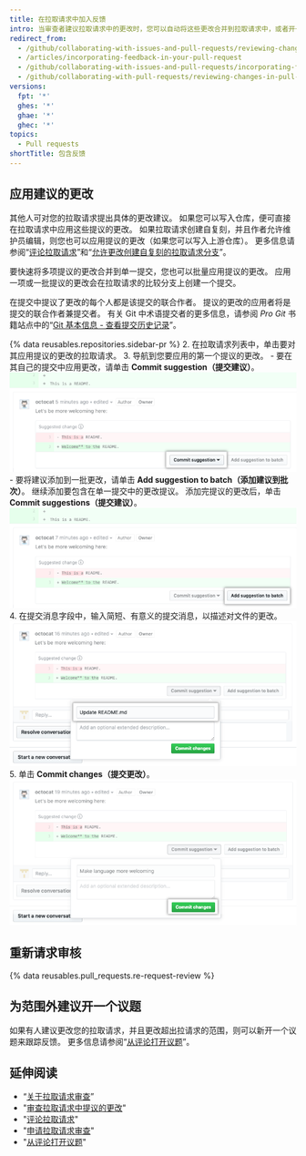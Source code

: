 ```yaml
---
title: 在拉取请求中加入反馈
intro: 当审查者建议拉取请求中的更改时，您可以自动将这些更改合并到拉取请求中，或者开一个议题来跟踪范围外的建议。
redirect_from:
  - /github/collaborating-with-issues-and-pull-requests/reviewing-changes-in-pull-requests/incorporating-feedback-in-your-pull-request
  - /articles/incorporating-feedback-in-your-pull-request
  - /github/collaborating-with-issues-and-pull-requests/incorporating-feedback-in-your-pull-request
  - /github/collaborating-with-pull-requests/reviewing-changes-in-pull-requests/incorporating-feedback-in-your-pull-request
versions:
  fpt: '*'
  ghes: '*'
  ghae: '*'
  ghec: '*'
topics:
  - Pull requests
shortTitle: 包含反馈
---
```


## 应用建议的更改

其他人可对您的拉取请求提出具体的更改建议。 如果您可以写入仓库，便可直接在拉取请求中应用这些提议的更改。 如果拉取请求创建自复刻，并且作者允许维护员编辑，则您也可以应用提议的更改（如果您可以写入上游仓库）。 更多信息请参阅“[评论拉取请求](/pull-requests/collaborating-with-pull-requests/reviewing-changes-in-pull-requests/commenting-on-a-pull-request)”和“[允许更改创建自复刻的拉取请求分支](/pull-requests/collaborating-with-pull-requests/working-with-forks/allowing-changes-to-a-pull-request-branch-created-from-a-fork)”。

要快速将多项提议的更改合并到单一提交，您也可以批量应用提议的更改。 应用一项或一批提议的更改会在拉取请求的比较分支上创建一个提交。

在提交中提议了更改的每个人都是该提交的联合作者。 提议的更改的应用者将是提交的联合作者兼提交者。 有关 Git 中术语提交者的更多信息，请参阅 _Pro Git_ 书籍站点中的“[Git 基本信息 - 查看提交历史记录](https://git-scm.com/book/en/v2/Git-Basics-Viewing-the-Commit-History)”。

{% data reusables.repositories.sidebar-pr %}
2. 在拉取请求列表中，单击要对其应用提议的更改的拉取请求。
3. 导航到您要应用的第一个提议的更改。
    - 要在其自己的提交中应用更改，请单击 **Commit suggestion（提交建议）**。 ![提交建议按钮](/assets/images/help/pull_requests/commit-suggestion-button.png)
    - 要将建议添加到一批更改，请单击 **Add suggestion to batch（添加建议到批次）**。 继续添加要包含在单一提交中的更改提议。 添加完提议的更改后，单击 **Commit suggestions（提交建议）**。 ![添加建议到批次按钮](/assets/images/help/pull_requests/add-suggestion-to-batch.png)
4. 在提交消息字段中，输入简短、有意义的提交消息，以描述对文件的更改。 ![提交消息字段](/assets/images/help/pull_requests/suggested-change-commit-message-field.png)
5. 单击 **Commit changes（提交更改）**。 ![提交更改按钮](/assets/images/help/pull_requests/commit-changes-button.png)

## 重新请求审核

{% data reusables.pull_requests.re-request-review %}

## 为范围外建议开一个议题

如果有人建议更改您的拉取请求，并且更改超出拉请求的范围，则可以新开一个议题来跟踪反馈。 更多信息请参阅“[从评论打开议题](/github/managing-your-work-on-github/opening-an-issue-from-a-comment)”。

## 延伸阅读

- “[关于拉取请求审查](/github/collaborating-with-issues-and-pull-requests/about-pull-request-reviews)”
- "[审查拉取请求中提议的更改](/pull-requests/collaborating-with-pull-requests/reviewing-changes-in-pull-requests/reviewing-proposed-changes-in-a-pull-request)"
- "[评论拉取请求](/pull-requests/collaborating-with-pull-requests/reviewing-changes-in-pull-requests/commenting-on-a-pull-request)"
- "[申请拉取请求审查](/github/collaborating-with-issues-and-pull-requests/requesting-a-pull-request-review)"
- "[从评论打开议题](/github/managing-your-work-on-github/opening-an-issue-from-a-comment)"
